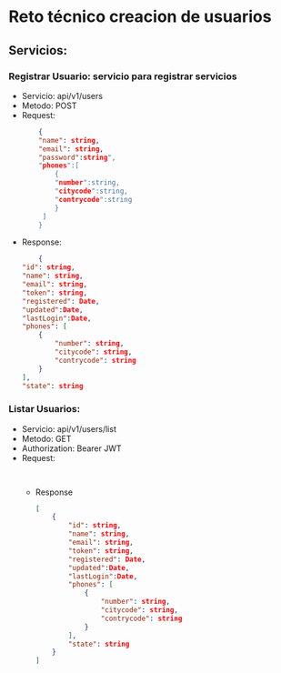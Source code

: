 # Reto técnico creacion de usuarios


## Servicios:

### Registrar Usuario: servicio para registrar servicios
- Servicio: api/v1/users
-  Metodo: POST
- Request:
  ``` json
      {
      "name": string,
      "email": string,
      "password":string",
      "phones":[
          {
          "number":string,
          "citycode":string,
          "contrycode":string
          }
       ]
      }
  ```
- Response:
  ``` json
      {
  "id": string,
  "name": string,
  "email": string,
  "token": string,
  "registered": Date,
  "updated":Date,
  "lastLogin":Date,
  "phones": [
      {
          "number": string,
          "citycode": string,
          "contrycode": string
      }
  ],
  "state": string
   ```



### Listar Usuarios:

- Servicio: api/v1/users/list
- Metodo: GET
-  Authorization: Bearer JWT
- Request:
  ``` json
       
  ```
  - Response
    ``` json
    [ 
        {
            "id": string,
            "name": string,
            "email": string,
            "token": string,
            "registered": Date,
            "updated":Date,
            "lastLogin":Date,
            "phones": [
                {
                    "number": string,
                    "citycode": string,
                    "contrycode": string
                }
            ],
            "state": string
        }
    ]
    ```